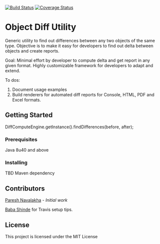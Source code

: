 [![Build Status](https://api.travis-ci.org/PareshNavalakha/object-diff.svg?branch=master)](https://travis-ci.org/PareshNavalakha/object-diff)
[![Coverage Status](https://coveralls.io/repos/github/PareshNavalakha/ObjectDiffUtil/badge.svg?branch=master)](https://coveralls.io/github/PareshNavalakha/ObjectDiffUtil?branch=master)

# Object Diff Utility

Generic utility to find out differences between any two objects of the same type. 
Objective is to make it easy for developers to find out delta between objects and create reports.

Goal: 
Minimal effort by developer to compute delta and get report in any given format.
Highly customizable framework for developers to adapt and extend.


To dos:
1. Document usage examples
2. Build renderers for automated diff reports for Console, HTML, PDF and Excel formats. 

## Getting Started

DiffComputeEngine.getInstance().findDifferences(before, after);

### Prerequisites

Java 8u40 and above

### Installing

TBD Maven dependency 


## Contributors

[Paresh Navalakha](https://github.com/PareshNavalakha) - *Initial work*

[Baba Shinde](https://github.com/baba-shinde) for Travis setup tips.

## License

This project is licensed under the MIT License
